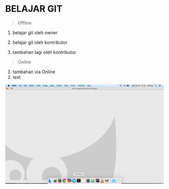 # BELAJAR GIT #

>Offline

  1. belajar git oleh owner


  2. belajar git oleh kontributor


  3. tambahan lagi oleh kontributor


> Online

  1. tambahan via Online
  2. test


  ![test gambar](img/img1.png)
